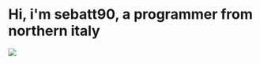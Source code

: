 # Hi, i'm sebatt90, a programmer from northern italy
<div>
  <img src="https://github-readme-stats.vercel.app/api/top-langs?username=sebatt90&layout=compact"/>
</div
